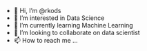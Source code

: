 - 👋 Hi, I’m @rkods
- 👀 I’m interested in Data Science
- 🌱 I’m currently learning Machine Learning
- 💞️ I’m looking to collaborate on data scientist
- 📫 How to reach me ...

<!---
rkods/rkods is a ✨ special ✨ repository because its `README.md` (this file) appears on your GitHub profile.
You can click the Preview link to take a look at your changes.
--->

